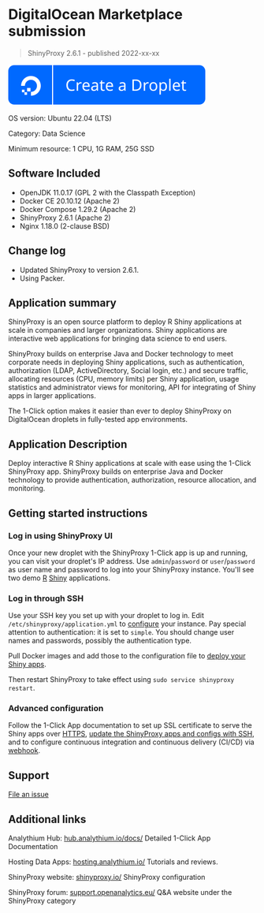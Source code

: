 # DigitalOcean Marketplace submission

> ShinyProxy 2.6.1 - published 2022-xx-xx

[![DO button](https://raw.githubusercontent.com/analythium/shinyproxy-1-click/master/digitalocean/images/do-btn-blue.svg)](https://marketplace.digitalocean.com/apps/shinyproxy)

OS version: Ubuntu 22.04 (LTS)

Category: Data Science

Minimum resource: 1 CPU, 1G RAM, 25G SSD

## Software Included

- OpenJDK 11.0.17 (GPL 2 with the Classpath Exception)
- Docker CE 20.10.12 (Apache 2)
- Docker Compose 1.29.2 (Apache 2)
- ShinyProxy 2.6.1 (Apache 2)
- Nginx 1.18.0 (2-clause BSD)

## Change log

- Updated ShinyProxy to version 2.6.1.
- Using Packer.

## Application summary

ShinyProxy is an open source platform to deploy R Shiny applications at scale in companies and larger organizations. Shiny applications are interactive web applications for bringing data science to end users.

ShinyProxy builds on enterprise Java and Docker technology to meet corporate needs in deploying Shiny applications, such as authentication, authorization (LDAP, ActiveDirectory, Social login, etc.) and secure traffic, allocating resources (CPU, memory limits) per Shiny application, usage statistics and administrator views for monitoring, API for integrating of Shiny apps in larger applications.

The 1-Click option makes it easier than ever to deploy ShinyProxy on DigitalOcean droplets in fully-tested app environments.

## Application Description

Deploy interactive R Shiny applications at scale with ease using the 1-Click ShinyProxy app. ShinyProxy builds on enterprise Java and Docker technology to provide authentication, authorization, resource allocation, and monitoring.

## Getting started instructions

### Log in using ShinyProxy UI

Once your new droplet with the ShinyProxy 1-Click app is up and running, you can visit your droplet's IP address. Use `admin`/`password` or `user`/`password` as user name and password to log into your ShinyProxy instance. You'll see two demo [R](https://www.r-project.org/) [Shiny](https://shiny.rstudio.com/) applications.

### Log in through SSH

Use your SSH key you set up with your droplet to log in. Edit `/etc/shinyproxy/application.yml` to [configure](https://shinyproxy.io/documentation/configuration/) your instance. Pay special attention to authentication: it is set to `simple`. You should change user names and passwords, possibly the authentication type.

Pull Docker images and add those to the configuration file to [deploy your Shiny apps](https://shinyproxy.io/documentation/deploying-apps/).

Then restart ShinyProxy to take effect using `sudo service shinyproxy restart`.

### Advanced configuration

Follow the 1-Click App documentation to set up SSL certificate to serve the Shiny apps over [HTTPS](https://hub.analythium.io/docs/shinyproxy-secure), [update the ShinyProxy apps and configs with SSH](https://hub.analythium.io/docs/shinyproxy-update), and to configure continuous integration and continuous delivery (CI/CD) via [webhook](https://hub.analythium.io/docs/shinyproxy-webhook).

## Support

[File an issue](https://github.com/analythium/shinyproxy-1-click/issues)

## Additional links

Analythium Hub: [hub.analythium.io/docs/](https://hub.analythium.io/docs/) Detailed 1-Click App Documentation

Hosting Data Apps: [hosting.analythium.io/](https://hosting.analythium.io/) Tutorials and reviews.

ShinyProxy website: [shinyproxy.io/](https://shinyproxy.io/) ShinyProxy configuration

ShinyProxy forum: [support.openanalytics.eu/](https://support.openanalytics.eu/) Q&A website under the ShinyProxy category
